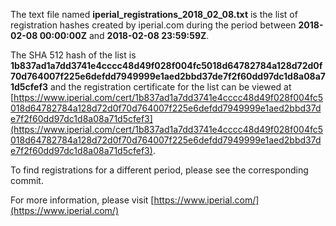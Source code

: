 The text file named **iperial_registrations_2018_02_08.txt** is the list of registration hashes created by iperial.com during the period between **2018-02-08 00:00:00Z** and **2018-02-08 23:59:59Z**.

The SHA 512 hash of the list is **1b837ad1a7dd3741e4cccc48d49f028f004fc5018d64782784a128d72d0f70d764007f225e6defdd7949999e1aed2bbd37de7f2f60dd97dc1d8a08a71d5cfef3** and the registration certificate for the list can be viewed at [https://www.iperial.com/cert/1b837ad1a7dd3741e4cccc48d49f028f004fc5018d64782784a128d72d0f70d764007f225e6defdd7949999e1aed2bbd37de7f2f60dd97dc1d8a08a71d5cfef3](https://www.iperial.com/cert/1b837ad1a7dd3741e4cccc48d49f028f004fc5018d64782784a128d72d0f70d764007f225e6defdd7949999e1aed2bbd37de7f2f60dd97dc1d8a08a71d5cfef3).

To find registrations for a different period, please see the corresponding commit.

For more information, please visit [https://www.iperial.com/](https://www.iperial.com/)
